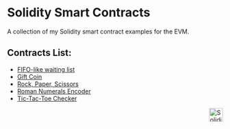 # Solidity Smart Contracts

A collection of my Solidity smart contract examples for the EVM.

## Contracts List:

-   [FIFO-like waiting list](./contracts/fifo-waiting-list/)
-   [Gift Coin](./contracts/gift-coin/)
-   [Rock, Paper, Scissors](./contracts/rock-paper-scissors/)
-   [Roman Numerals Encoder](./contracts/integer-to-roman/)
-   [Tic-Tac-Toe Checker](./contracts/tic-tac-toe/)

<picture>
    <img src="https://www.svgrepo.com/show/374088/solidity.svg" width="32px" align="right" alt="Solidity Logo">
</picture>
